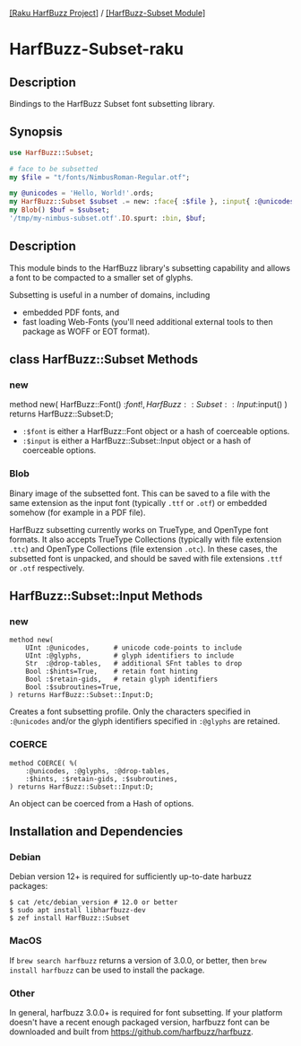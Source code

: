 [[Raku HarfBuzz Project]](https://harfbuzz-raku.github.io)
 / [[HarfBuzz-Subset Module]](https://harfbuzz-raku.github.io/HarfBuzz-Subset-raku)

HarfBuzz-Subset-raku
=============

Description
-----
Bindings to the HarfBuzz Subset font subsetting library.

Synopsis
-----

```raku
use HarfBuzz::Subset;

# face to be subsetted
my $file = "t/fonts/NimbusRoman-Regular.otf";

my @unicodes = 'Hello, World!'.ords;
my HarfBuzz::Subset $subset .= new: :face{ :$file }, :input{ :@unicodes };
my Blob() $buf = $subset;
'/tmp/my-nimbus-subset.otf'.IO.spurt: :bin, $buf;
```

Description
----
This module binds to the HarfBuzz library's subsetting capability and allows a font to be compacted to a smaller set of glyphs.

Subsetting is useful in a number of domains, including

- embedded PDF fonts, and
- fast loading Web-Fonts (you'll need additional external tools to then package as WOFF or EOT format).

class HarfBuzz::Subset Methods
----

### new

   method new(
       HarfBuzz::Font() :$font!,
       HarfBuzz::Subset::Input :$input()
   ) returns HarfBuzz::Subset:D;

- `:$font` is either a HarfBuzz::Font object or a hash of coerceable options.
- `:$input` is either a HarfBuzz::Subset::Input object or a hash of coerceable options.

### Blob

Binary image of the subsetted font. This can be saved to a file with the same extension as the input font (typically `.ttf` or `.otf`) or embedded somehow (for example in a PDF file).

HarfBuzz subsetting currently works on TrueType, and OpenType font formats. It also accepts TrueType Collections (typically with file extension `.ttc`) and OpenType Collections (file extension `.otc`). In these cases, the subsetted font is unpacked, and should be saved with file extensions `.ttf` or `.otf` respectively.

HarfBuzz::Subset::Input Methods
---

### new

    method new(
        UInt :@unicodes,      # unicode code-points to include
        UInt :@glyphs,        # glyph identifiers to include
        Str  :@drop-tables,   # additional SFnt tables to drop
        Bool :$hints=True,    # retain font hinting
        Bool :$retain-gids,   # retain glyph identifiers
        Bool :$subroutines=True,
    ) returns HarfBuzz::Subset::Input:D;

Creates a font subsetting profile. Only the characters specified in `:@unicodes` and/or the glyph identifiers specified in `:@glyphs` are retained.

### COERCE

    method COERCE( %(
        :@unicodes, :@glyphs, :@drop-tables,
        :$hints, :$retain-gids, :$subroutines,
    ) returns HarfBuzz::Subset::Input:D;

An object can be coerced from a Hash of options.

Installation and Dependencies
----

### Debian

Debian version 12+ is required for sufficiently up-to-date harbuzz packages:

```
$ cat /etc/debian_version # 12.0 or better
$ sudo apt install libharfbuzz-dev
$ zef install HarfBuzz::Subset
```

### MacOS

If `brew search harfbuzz` returns a version of 3.0.0, or better, then
`brew install harfbuzz` can be used to install the package.

### Other

In general, harfbuzz 3.0.0+ is required for font subsetting. If your platform doesn't have a recent enough packaged version, harfbuzz font can be downloaded and built from https://github.com/harfbuzz/harfbuzz.


